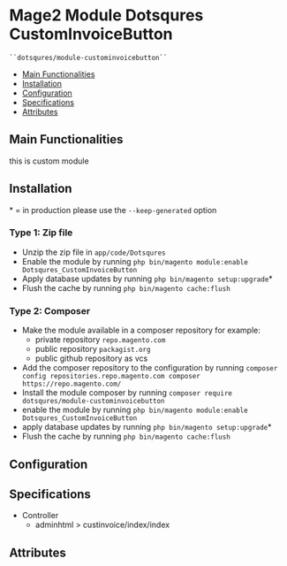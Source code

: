 # Mage2 Module Dotsqures CustomInvoiceButton

    ``dotsqures/module-custominvoicebutton``

 - [Main Functionalities](#markdown-header-main-functionalities)
 - [Installation](#markdown-header-installation)
 - [Configuration](#markdown-header-configuration)
 - [Specifications](#markdown-header-specifications)
 - [Attributes](#markdown-header-attributes)


## Main Functionalities
this is custom module

## Installation
\* = in production please use the `--keep-generated` option

### Type 1: Zip file

 - Unzip the zip file in `app/code/Dotsqures`
 - Enable the module by running `php bin/magento module:enable Dotsqures_CustomInvoiceButton`
 - Apply database updates by running `php bin/magento setup:upgrade`\*
 - Flush the cache by running `php bin/magento cache:flush`

### Type 2: Composer

 - Make the module available in a composer repository for example:
    - private repository `repo.magento.com`
    - public repository `packagist.org`
    - public github repository as vcs
 - Add the composer repository to the configuration by running `composer config repositories.repo.magento.com composer https://repo.magento.com/`
 - Install the module composer by running `composer require dotsqures/module-custominvoicebutton`
 - enable the module by running `php bin/magento module:enable Dotsqures_CustomInvoiceButton`
 - apply database updates by running `php bin/magento setup:upgrade`\*
 - Flush the cache by running `php bin/magento cache:flush`


## Configuration




## Specifications

 - Controller
	- adminhtml > custinvoice/index/index


## Attributes



